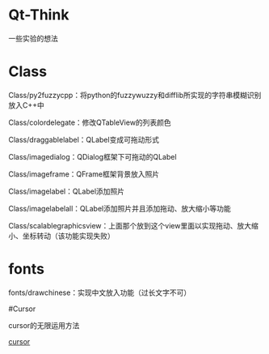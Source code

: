 # Qt-Think
一些实验的想法 

# Class

Class/py2fuzzycpp：将python的fuzzywuzzy和difflib所实现的字符串模糊识别放入C++中

Class/colordelegate：修改QTableView的列表颜色

Class/draggablelabel：QLabel变成可拖动形式

Class/imagedialog：QDialog框架下可拖动的QLabel

Class/imageframe：QFrame框架背景放入照片

Class/imagelabel：QLabel添加照片

Class/imagelabelall：QLabel添加照片并且添加拖动、放大缩小等功能

Class/scalablegraphicsview：上面那个放到这个view里面以实现拖动、放大缩小、坐标转动（该功能实现失败）

# fonts

fonts/drawchinese：实现中文放入功能（过长文字不可）

#Cursor

cursor的无限运用方法

[cursor](Cursor/CursorSet.md)

